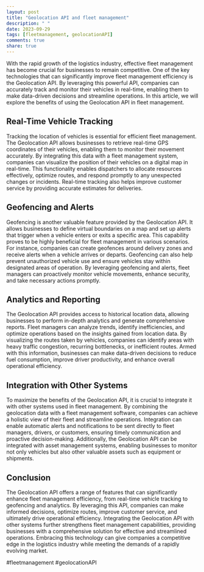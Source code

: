 ```yaml
---
layout: post
title: "Geolocation API and fleet management"
description: " "
date: 2023-09-29
tags: [fleetmanagement, geolocationAPI]
comments: true
share: true
---
```


With the rapid growth of the logistics industry, effective fleet management has become crucial for businesses to remain competitive. One of the key technologies that can significantly improve fleet management efficiency is the Geolocation API. By leveraging this powerful API, companies can accurately track and monitor their vehicles in real-time, enabling them to make data-driven decisions and streamline operations. In this article, we will explore the benefits of using the Geolocation API in fleet management.

## Real-Time Vehicle Tracking

Tracking the location of vehicles is essential for efficient fleet management. The Geolocation API allows businesses to retrieve real-time GPS coordinates of their vehicles, enabling them to monitor their movement accurately. By integrating this data with a fleet management system, companies can visualize the position of their vehicles on a digital map in real-time. This functionality enables dispatchers to allocate resources effectively, optimize routes, and respond promptly to any unexpected changes or incidents. Real-time tracking also helps improve customer service by providing accurate estimates for deliveries.

## Geofencing and Alerts

Geofencing is another valuable feature provided by the Geolocation API. It allows businesses to define virtual boundaries on a map and set up alerts that trigger when a vehicle enters or exits a specific area. This capability proves to be highly beneficial for fleet management in various scenarios. For instance, companies can create geofences around delivery zones and receive alerts when a vehicle arrives or departs. Geofencing can also help prevent unauthorized vehicle use and ensure vehicles stay within designated areas of operation. By leveraging geofencing and alerts, fleet managers can proactively monitor vehicle movements, enhance security, and take necessary actions promptly.

## Analytics and Reporting

The Geolocation API provides access to historical location data, allowing businesses to perform in-depth analytics and generate comprehensive reports. Fleet managers can analyze trends, identify inefficiencies, and optimize operations based on the insights gained from location data. By visualizing the routes taken by vehicles, companies can identify areas with heavy traffic congestion, recurring bottlenecks, or inefficient routes. Armed with this information, businesses can make data-driven decisions to reduce fuel consumption, improve driver productivity, and enhance overall operational efficiency.

## Integration with Other Systems

To maximize the benefits of the Geolocation API, it is crucial to integrate it with other systems used in fleet management. By combining the geolocation data with a fleet management software, companies can achieve a holistic view of their fleet and streamline operations. Integration can enable automatic alerts and notifications to be sent directly to fleet managers, drivers, or customers, ensuring timely communication and proactive decision-making. Additionally, the Geolocation API can be integrated with asset management systems, enabling businesses to monitor not only vehicles but also other valuable assets such as equipment or shipments.

## Conclusion

The Geolocation API offers a range of features that can significantly enhance fleet management efficiency, from real-time vehicle tracking to geofencing and analytics. By leveraging this API, companies can make informed decisions, optimize routes, improve customer service, and ultimately drive operational efficiency. Integrating the Geolocation API with other systems further strengthens fleet management capabilities, providing businesses with a comprehensive solution for effective and streamlined operations. Embracing this technology can give companies a competitive edge in the logistics industry while meeting the demands of a rapidly evolving market.

#fleetmanagement #geolocationAPI